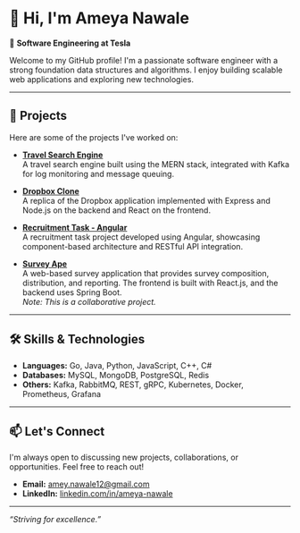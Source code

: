 # 👋 Hi, I'm Ameya Nawale

🎯 **Software Engineering at Tesla**

Welcome to my GitHub profile! I'm a passionate software engineer with a strong foundation data structures and algorithms. I enjoy building scalable web applications and exploring new technologies.

---

## 🚀 Projects

Here are some of the projects I've worked on:

- **[Travel Search Engine](https://github.com/ameynawale/travel-search-engine-mern-kafka)**  
  A travel search engine built using the MERN stack, integrated with Kafka for log monitoring and message queuing.

- **[Dropbox Clone](https://github.com/ameynawale/DropboxWithExpressAndReact)**  
  A replica of the Dropbox application implemented with Express and Node.js on the backend and React on the frontend.

- **[Recruitment Task - Angular](https://github.com/ameynawale/recruitment-task-angular)**  
  A recruitment task project developed using Angular, showcasing component-based architecture and RESTful API integration.

- **[Survey Ape](https://github.com/ManaliJain06/Survey-Ape)**  
  A web-based survey application that provides survey composition, distribution, and reporting. The frontend is built with React.js, and the backend uses Spring Boot.  
  *Note: This is a collaborative project.*

---

## 🛠️ Skills & Technologies

- **Languages:** Go, Java, Python, JavaScript, C++, C#
- **Databases:** MySQL, MongoDB, PostgreSQL, Redis
- **Others:** Kafka, RabbitMQ, REST, gRPC, Kubernetes, Docker, Prometheus, Grafana

---

## 📫 Let's Connect

I'm always open to discussing new projects, collaborations, or opportunities. Feel free to reach out!

- **Email:** [amey.nawale12@gmail.com](mailto:amey.nawale12@gmail.com)
- **LinkedIn:** [linkedin.com/in/ameya-nawale](https://www.linkedin.com/in/ameya-nawale)

---

*“Striving for excellence.”*
